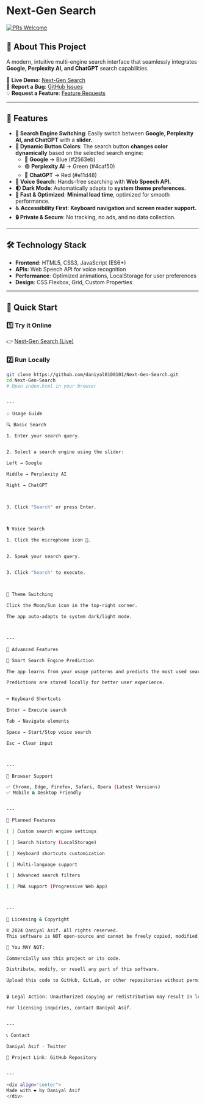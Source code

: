 # Next-Gen Search

[![PRs Welcome](https://img.shields.io/badge/PRs-welcome-brightgreen.svg)](CONTRIBUTING.md)

## 🚀 About This Project

A modern, intuitive multi-engine search interface that seamlessly integrates **Google, Perplexity AI, and ChatGPT** search capabilities.

🔗 **Live Demo**: [Next-Gen Search](https://daniyal0100101.github.io/Next-Gen-Search/)  
🐞 **Report a Bug**: [GitHub Issues](https://github.com/daniyal0100101/Next-Gen-Search/issues)  
💡 **Request a Feature**: [Feature Requests](https://github.com/daniyal0100101/Next-Gen-Search/issues)

---

## 🌟 Features

- **🔄 Search Engine Switching**: Easily switch between **Google, Perplexity AI, and ChatGPT** with a **slider.**
- **🎨 Dynamic Button Colors**: The search button **changes color dynamically** based on the selected search engine:
  - 🔵 **Google** → Blue (#2563eb)
  - 🟢 **Perplexity AI** → Green (#4caf50)
  - 🔴 **ChatGPT** → Red (#e11d48)
- **🎤 Voice Search**: Hands-free searching with **Web Speech API.**
- **🌓 Dark Mode**: Automatically adapts to **system theme preferences.**
- **🚀 Fast & Optimized**: **Minimal load time**, optimized for smooth performance.
- **♿ Accessibility First**: **Keyboard navigation** and **screen reader support.**
- **🔒 Private & Secure**: No tracking, no ads, and no data collection.

---

## 🛠️ Technology Stack

- **Frontend**: HTML5, CSS3, JavaScript (ES6+)
- **APIs**: Web Speech API for voice recognition
- **Performance**: Optimized animations, LocalStorage for user preferences
- **Design**: CSS Flexbox, Grid, Custom Properties

---

## 🚀 Quick Start

### 1️⃣ **Try it Online**
👉 [Next-Gen Search (Live)](https://daniyal0100101.github.io/Next-Gen-Search/)

### 2️⃣ **Run Locally**
```bash
git clone https://github.com/daniyal0100101/Next-Gen-Search.git
cd Next-Gen-Search
# Open index.html in your browser


---

💡 Usage Guide

🔍 Basic Search

1. Enter your search query.


2. Select a search engine using the slider:

Left → Google

Middle → Perplexity AI

Right → ChatGPT



3. Click "Search" or press Enter.



🎙️ Voice Search

1. Click the microphone icon 🎤.


2. Speak your search query.


3. Click "Search" to execute.



🌙 Theme Switching

Click the Moon/Sun icon in the top-right corner.

The app auto-adapts to system dark/light mode.



---

🔧 Advanced Features

🎯 Smart Search Engine Prediction

The app learns from your usage patterns and predicts the most used search engine.

Predictions are stored locally for better user experience.


⌨ Keyboard Shortcuts

Enter → Execute search

Tab → Navigate elements

Space → Start/Stop voice search

Esc → Clear input



---

📱 Browser Support

✅ Chrome, Edge, Firefox, Safari, Opera (Latest Versions)
✅ Mobile & Desktop Friendly


---

🚧 Planned Features

[ ] Custom search engine settings

[ ] Search history (LocalStorage)

[ ] Keyboard shortcuts customization

[ ] Multi-language support

[ ] Advanced search filters

[ ] PWA support (Progressive Web App)



---

🔐 Licensing & Copyright

© 2024 Daniyal Asif. All rights reserved.
This software is NOT open-source and cannot be freely copied, modified, or redistributed without explicit permission from the author.

🚨 You MAY NOT:

Commercially use this project or its code.

Distribute, modify, or resell any part of this software.

Upload this code to GitHub, GitLab, or other repositories without permission.


🔒 Legal Action: Unauthorized copying or redistribution may result in legal action under copyright laws.

For licensing inquiries, contact Daniyal Asif.


---

📞 Contact

Daniyal Asif - Twitter

📌 Project Link: GitHub Repository


---

<div align="center">
Made with ❤️ by Daniyal Asif
</div>